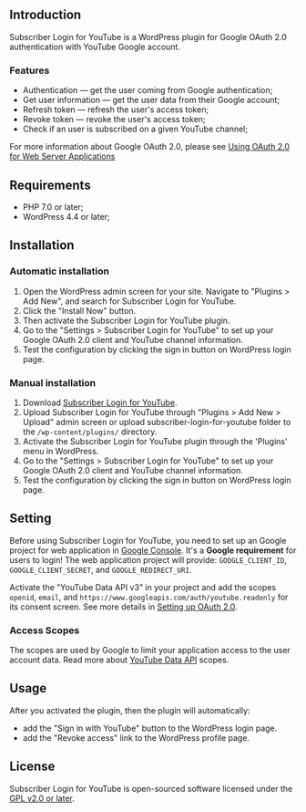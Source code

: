 ## Introduction

Subscriber Login for YouTube is a WordPress plugin for Google OAuth 2.0 authentication with YouTube Google account.

### Features

- Authentication — get the user coming from Google authentication;
- Get user information — get the user data from their Google account;
- Refresh token — refresh the user's access token;
- Revoke token — revoke the user's access token;
- Check if an user is subscribed on a given YouTube channel;

For more information about Google OAuth 2.0, please see [Using OAuth 2.0 for Web Server Applications](https://developers.google.com/identity/protocols/oauth2/web-server)

## Requirements

- PHP 7.0 or later;
- WordPress 4.4 or later;

## Installation

### Automatic installation

1. Open the WordPress admin screen for your site. Navigate to "Plugins > Add New", and search for Subscriber Login for YouTube.
2. Click the "Install Now" button.
3. Then activate the Subscriber Login for YouTube plugin.
4. Go to the "Settings > Subscriber Login for YouTube" to set up your Google OAuth 2.0 client and YouTube channel information.
5. Test the configuration by clicking the sign in button on WordPress login page.

### Manual installation

1. Download [Subscriber Login for YouTube](https://github.com/lcmaquino/subscriber-login-for-youtube/archive/refs/heads/main.zip).
2. Upload Subscriber Login for YouTube through "Plugins > Add New > Upload" admin screen or upload subscriber-login-for-youtube folder to the `/wp-content/plugins/` directory.
3. Activate the Subscriber Login for YouTube plugin through the 'Plugins' menu in WordPress.
4. Go to the "Settings > Subscriber Login for YouTube" to set up your Google OAuth 2.0 client and YouTube channel information.
5. Test the configuration by clicking the sign in button on WordPress login page.

## Setting

Before using Subscriber Login for YouTube, you need to set up an Google project for web application in [Google Console](https://console.developers.google.com/). It's a **Google requirement** for users to login! The web application project will provide: `GOOGLE_CLIENT_ID`, `GOOGLE_CLIENT_SECRET`, and `GOOGLE_REDIRECT_URI`.

Activate the "YouTube Data API v3" in your project and add the scopes `openid`, `email`, and `https://www.googleapis.com/auth/youtube.readonly` for its consent screen. See more details in [Setting up OAuth 2.0](https://support.google.com/cloud/answer/6158849?hl=en).

### Access Scopes

The scopes are used by Google to limit your application access to the user account data. Read more about [YouTube Data API](https://developers.google.com/youtube/v3/guides/auth/server-side-web-apps?hl=pt-br) scopes.

## Usage

After you activated the plugin, then the plugin will automatically:

* add the "Sign in with YouTube" button to the WordPress login page.
* add the "Revoke access" link to the WordPress profile page.

## License

Subscriber Login for YouTube is open-sourced software licensed under the [GPL v2.0 or later](https://github.com/lcmaquino/subscriber-login-for-youtube/blob/main/LICENSE).
